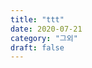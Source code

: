 ```yaml
---
title: "ttt"
date: 2020-07-21
category: "그외"
draft: false
---
```



<!--stackedit_data:
eyJoaXN0b3J5IjpbLTEwODA2NTg2NzZdfQ==
-->